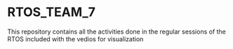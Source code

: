 # RTOS_TEAM_7
This repository contains all the activities done in the regular sessions of the RTOS included with the vedios for visualization
